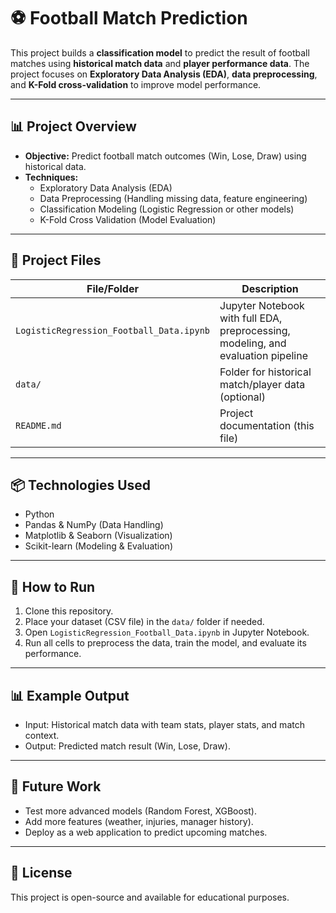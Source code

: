 
# ⚽ Football Match Prediction

This project builds a **classification model** to predict the result of football matches using **historical match data** and **player performance data**. The project focuses on **Exploratory Data Analysis (EDA)**, **data preprocessing**, and **K-Fold cross-validation** to improve model performance.

---

## 📊 Project Overview

- **Objective:** Predict football match outcomes (Win, Lose, Draw) using historical data.
- **Techniques:** 
    - Exploratory Data Analysis (EDA)
    - Data Preprocessing (Handling missing data, feature engineering)
    - Classification Modeling (Logistic Regression or other models)
    - K-Fold Cross Validation (Model Evaluation)

---

## 📂 Project Files

| File/Folder      | Description |
|------------------|--------------|
| `LogisticRegression_Football_Data.ipynb` | Jupyter Notebook with full EDA, preprocessing, modeling, and evaluation pipeline |
| `data/`      | Folder for historical match/player data (optional) |
| `README.md`      | Project documentation (this file) |

---

## 📦 Technologies Used

- Python
- Pandas & NumPy (Data Handling)
- Matplotlib & Seaborn (Visualization)
- Scikit-learn (Modeling & Evaluation)

---

## 🚀 How to Run

1. Clone this repository.
2. Place your dataset (CSV file) in the `data/` folder if needed.
3. Open `LogisticRegression_Football_Data.ipynb` in Jupyter Notebook.
4. Run all cells to preprocess the data, train the model, and evaluate its performance.

---

## 📊 Example Output

- Input: Historical match data with team stats, player stats, and match context.
- Output: Predicted match result (Win, Lose, Draw).

---

## 📖 Future Work

- Test more advanced models (Random Forest, XGBoost).
- Add more features (weather, injuries, manager history).
- Deploy as a web application to predict upcoming matches.

---

## 📜 License

This project is open-source and available for educational purposes.


